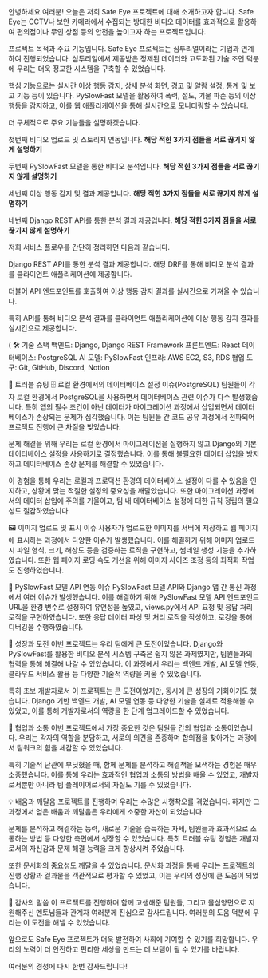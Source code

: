 안녕하세요 여러분! 오늘은 저희 Safe Eye 프로젝트에 대해 소개하고자 합니다. Safe Eye는 CCTV나 보안 카메라에서 수집되는 방대한 비디오 데이터를 효과적으로 활용하여 편의점이나 무인 상점 등의 안전을 높이고자 하는 프로젝트입니다.

프로젝트 목적과 주요 기능입니다.
Safe Eye 프로젝트는 심투리얼이라는 기업과 연계하여 진행되었습니다. 심투리얼에서 제공받은 정제된 데이터와 고도화된 기술 조언 덕분에 우리는 더욱 정교한 시스템을 구축할 수 있었습니다.

핵심 기능으로는 실시간 이상 행동 감지, 상세 분석 화면, 경고 및 알람 설정, 통계 및 보고 기능 등이 있습니다. PySlowFast 모델을 활용하여 폭력, 절도, 기물 파손 등의 이상 행동을 감지하고, 이를 웹 애플리케이션을 통해 실시간으로 모니터링할 수 있습니다.

더 구체적으로 주요 기능들을 설명하겠습니다.

첫번째 비디오 업로드 및 스토리지 연동입니다.
**해당 적힌 3가지 점들을 서로 끊기지 않게 설명하기**

두번째 PySlowFast 모델을 통한 비디오 분석입니다.
**해당 적힌 3가지 점들을 서로 끊기지 않게 설명하기**

세번째 이상 행동 감지 및 결과 제공입니다.
**해당 적힌 3가지 점들을 서로 끊기지 않게 설명하기**

네번째 Django REST API를 통한 분석 결과 제공입니다.
**해당 적힌 3가지 점들을 서로 끊기지 않게 설명하기**

저희 서비스 플로우를 간단히 정리하면 다음과 같습니다.

Django REST API를 통한 분석 결과 제공합니다. 해당 DRF를 통해 비디오 분석 결과를 클라이언트 애플리케이션에 제공합니다.

더불어 API 엔드포인트를 호출하여 이상 행동 감지 결과를 실시간으로 가져올 수 있습니다.

특히 API를 통해 비디오 분석 결과를 클라이언트 애플리케이션에 이상 행동 감지 결과를 실시간으로 제공합니다.

(
🛠️ 기술 스택
백엔드: Django, Django REST Framework
프론트엔드: React
데이터베이스: PostgreSQL
AI 모델: PySlowFast
인프라: AWS EC2, S3, RDS
협업 도구: Git, GitHub, Discord, Notion

🚧 트러블 슈팅
🗄️ 로컬 환경에서의 데이터베이스 설정 이슈(PostgreSQL)
팀원들이 각자 로컬 환경에서 PostgreSQL을 사용하면서 데이터베이스 관련 이슈가 다수 발생했습니다. 특히 앱의 필수 조건이 아닌 데이터가 마이그레이션 과정에서 삽입되면서 데이터베이스가 손상되는 문제가 심각했습니다. 이는 팀원들 간 코드 공유 과정에서 전파되어 프로젝트 진행에 큰 차질을 빚었습니다.

문제 해결을 위해 우리는 로컬 환경에서 마이그레이션을 실행하지 않고 Django의 기본 데이터베이스 설정을 사용하기로 결정했습니다. 이를 통해 불필요한 데이터 삽입을 방지하고 데이터베이스 손상 문제를 해결할 수 있었습니다.

이 경험을 통해 우리는 로컬과 프로덕션 환경의 데이터베이스 설정이 다를 수 있음을 인지하고, 상황에 맞는 적절한 설정의 중요성을 깨달았습니다. 또한 마이그레이션 과정에서의 데이터 삽입에 주의를 기울이고, 팀 내 데이터베이스 설정에 대한 규칙 정립의 필요성도 절감하였습니다.

🖼️ 이미지 업로드 및 표시 이슈
사용자가 업로드한 이미지를 서버에 저장하고 웹 페이지에 표시하는 과정에서 다양한 이슈가 발생했습니다. 이를 해결하기 위해 이미지 업로드 시 파일 형식, 크기, 해상도 등을 검증하는 로직을 구현하고, 썸네일 생성 기능을 추가하였습니다. 또한 웹 페이지 로딩 속도 개선을 위해 이미지 사이즈 조정 등의 최적화 작업도 진행하였습니다.

🌉 PySlowFast 모델 API 연동 이슈
PySlowFast 모델 API와 Django 앱 간 통신 과정에서 여러 이슈가 발생했습니다. 이를 해결하기 위해 PySlowFast 모델 API 엔드포인트 URL을 환경 변수로 설정하여 유연성을 높였고, views.py에서 API 요청 및 응답 처리 로직을 구현하였습니다. 또한 응답 데이터 파싱 및 처리 로직을 작성하고, 로깅을 통해 디버깅을 수행하였습니다.

🌱 성장과 도전
이번 프로젝트는 우리 팀에게 큰 도전이었습니다. Django와 PySlowFast를 활용한 비디오 분석 시스템 구축은 쉽지 않은 과제였지만, 팀원들과의 협력을 통해 해결해 나갈 수 있었습니다. 이 과정에서 우리는 백엔드 개발, AI 모델 연동, 클라우드 서비스 활용 등 다양한 기술적 역량을 키울 수 있었습니다.

특히 초보 개발자로서 이 프로젝트는 큰 도전이었지만, 동시에 큰 성장의 기회이기도 했습니다. Django 기반 백엔드 개발, AI 모델 연동 등 다양한 기술을 실제로 적용해볼 수 있었고, 이를 통해 개발자로서의 역량을 한 단계 업그레이드할 수 있었습니다.

🤝 협업과 소통
이번 프로젝트에서 가장 중요한 것은 팀원들 간의 협업과 소통이었습니다. 우리는 각자의 역할을 분담하고, 서로의 의견을 존중하며 합의점을 찾아가는 과정에서 팀워크의 힘을 체감할 수 있었습니다.

특히 기술적 난관에 부딪혔을 때, 함께 문제를 분석하고 해결책을 모색하는 경험은 매우 소중했습니다. 이를 통해 우리는 효과적인 협업과 소통의 방법을 배울 수 있었고, 개발자로서뿐만 아니라 팀 플레이어로서의 자질도 기를 수 있었습니다.

💡 배움과 깨달음
프로젝트를 진행하며 우리는 수많은 시행착오를 겪었습니다. 하지만 그 과정에서 얻은 배움과 깨달음은 우리에게 소중한 자산이 되었습니다.

문제를 분석하고 해결하는 능력, 새로운 기술을 습득하는 자세, 팀원들과 효과적으로 소통하는 방법 등 다양한 측면에서 성장할 수 있었습니다. 특히 트러블 슈팅 경험은 개발자로서의 자신감과 문제 해결 능력을 크게 향상시켜 주었습니다.

또한 문서화의 중요성도 깨달을 수 있었습니다. 문서화 과정을 통해 우리는 프로젝트의 진행 상황과 결과물을 객관적으로 평가할 수 있었고, 이는 우리의 성장에 큰 도움이 되었습니다.

🙏 감사의 말씀
이 프로젝트를 진행하며 함께 고생해준 팀원들, 그리고 물심양면으로 지원해주신 멘토님들과 관계자 여러분께 진심으로 감사드립니다. 여러분의 도움 덕분에 우리는 이 도전을 해낼 수 있었습니다.

앞으로도 Safe Eye 프로젝트가 더욱 발전하여 사회에 기여할 수 있기를 희망합니다. 우리의 노력이 더 안전하고 편리한 세상을 만드는 데 보탬이 될 수 있기를 바랍니다.

여러분의 경청에 다시 한번 감사드립니다!
